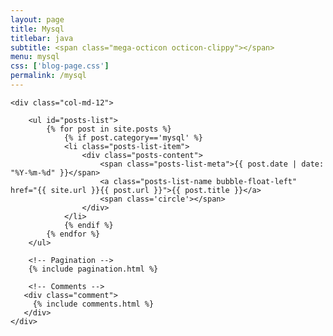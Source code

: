 ```yaml
---
layout: page
title: Mysql
titlebar: java
subtitle: <span class="mega-octicon octicon-clippy"></span>
menu: mysql
css: ['blog-page.css']
permalink: /mysql
---
```



<div class="row">

    <div class="col-md-12">

        <ul id="posts-list">
            {% for post in site.posts %}
                {% if post.category=='mysql' %}
                <li class="posts-list-item">
                    <div class="posts-content">
                        <span class="posts-list-meta">{{ post.date | date: "%Y-%m-%d" }}</span>
                        <a class="posts-list-name bubble-float-left" href="{{ site.url }}{{ post.url }}">{{ post.title }}</a>
                        <span class='circle'></span>
                    </div>
                </li>
                {% endif %}
            {% endfor %}
        </ul> 

        <!-- Pagination -->
        {% include pagination.html %}

        <!-- Comments -->
       <div class="comment">
         {% include comments.html %}
       </div>
    </div>

</div>
<script>
    $(document).ready(function(){

        // Enable bootstrap tooltip
        $("body").tooltip({ selector: '[data-toggle=tooltip]' });

    });
</script>